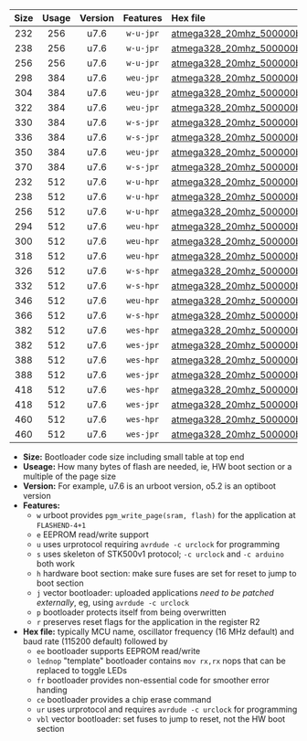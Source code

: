 |Size|Usage|Version|Features|Hex file|
|:-:|:-:|:-:|:-:|:--|
|232|256|u7.6|`w-u-jpr`|[atmega328_20mhz_500000bps_ur_vbl.hex](https://raw.githubusercontent.com/stefanrueger/urboot/main//atmega328_20mhz_500000bps_ur_vbl.hex)|
|238|256|u7.6|`w-u-jpr`|[atmega328_20mhz_500000bps_lednop_ur_vbl.hex](https://raw.githubusercontent.com/stefanrueger/urboot/main//atmega328_20mhz_500000bps_lednop_ur_vbl.hex)|
|256|256|u7.6|`w-u-jpr`|[atmega328_20mhz_500000bps_lednop_fr_ur_vbl.hex](https://raw.githubusercontent.com/stefanrueger/urboot/main//atmega328_20mhz_500000bps_lednop_fr_ur_vbl.hex)|
|298|384|u7.6|`weu-jpr`|[atmega328_20mhz_500000bps_ee_ur_vbl.hex](https://raw.githubusercontent.com/stefanrueger/urboot/main//atmega328_20mhz_500000bps_ee_ur_vbl.hex)|
|304|384|u7.6|`weu-jpr`|[atmega328_20mhz_500000bps_ee_lednop_ur_vbl.hex](https://raw.githubusercontent.com/stefanrueger/urboot/main//atmega328_20mhz_500000bps_ee_lednop_ur_vbl.hex)|
|322|384|u7.6|`weu-jpr`|[atmega328_20mhz_500000bps_ee_lednop_fr_ur_vbl.hex](https://raw.githubusercontent.com/stefanrueger/urboot/main//atmega328_20mhz_500000bps_ee_lednop_fr_ur_vbl.hex)|
|330|384|u7.6|`w-s-jpr`|[atmega328_20mhz_500000bps_vbl.hex](https://raw.githubusercontent.com/stefanrueger/urboot/main//atmega328_20mhz_500000bps_vbl.hex)|
|336|384|u7.6|`w-s-jpr`|[atmega328_20mhz_500000bps_lednop_vbl.hex](https://raw.githubusercontent.com/stefanrueger/urboot/main//atmega328_20mhz_500000bps_lednop_vbl.hex)|
|350|384|u7.6|`weu-jpr`|[atmega328_20mhz_500000bps_ee_lednop_fr_ce_ur_vbl.hex](https://raw.githubusercontent.com/stefanrueger/urboot/main//atmega328_20mhz_500000bps_ee_lednop_fr_ce_ur_vbl.hex)|
|370|384|u7.6|`w-s-jpr`|[atmega328_20mhz_500000bps_lednop_fr_vbl.hex](https://raw.githubusercontent.com/stefanrueger/urboot/main//atmega328_20mhz_500000bps_lednop_fr_vbl.hex)|
|232|512|u7.6|`w-u-hpr`|[atmega328_20mhz_500000bps_ur.hex](https://raw.githubusercontent.com/stefanrueger/urboot/main//atmega328_20mhz_500000bps_ur.hex)|
|238|512|u7.6|`w-u-hpr`|[atmega328_20mhz_500000bps_lednop_ur.hex](https://raw.githubusercontent.com/stefanrueger/urboot/main//atmega328_20mhz_500000bps_lednop_ur.hex)|
|256|512|u7.6|`w-u-hpr`|[atmega328_20mhz_500000bps_lednop_fr_ur.hex](https://raw.githubusercontent.com/stefanrueger/urboot/main//atmega328_20mhz_500000bps_lednop_fr_ur.hex)|
|294|512|u7.6|`weu-hpr`|[atmega328_20mhz_500000bps_ee_ur.hex](https://raw.githubusercontent.com/stefanrueger/urboot/main//atmega328_20mhz_500000bps_ee_ur.hex)|
|300|512|u7.6|`weu-hpr`|[atmega328_20mhz_500000bps_ee_lednop_ur.hex](https://raw.githubusercontent.com/stefanrueger/urboot/main//atmega328_20mhz_500000bps_ee_lednop_ur.hex)|
|318|512|u7.6|`weu-hpr`|[atmega328_20mhz_500000bps_ee_lednop_fr_ur.hex](https://raw.githubusercontent.com/stefanrueger/urboot/main//atmega328_20mhz_500000bps_ee_lednop_fr_ur.hex)|
|326|512|u7.6|`w-s-hpr`|[atmega328_20mhz_500000bps.hex](https://raw.githubusercontent.com/stefanrueger/urboot/main//atmega328_20mhz_500000bps.hex)|
|332|512|u7.6|`w-s-hpr`|[atmega328_20mhz_500000bps_lednop.hex](https://raw.githubusercontent.com/stefanrueger/urboot/main//atmega328_20mhz_500000bps_lednop.hex)|
|346|512|u7.6|`weu-hpr`|[atmega328_20mhz_500000bps_ee_lednop_fr_ce_ur.hex](https://raw.githubusercontent.com/stefanrueger/urboot/main//atmega328_20mhz_500000bps_ee_lednop_fr_ce_ur.hex)|
|366|512|u7.6|`w-s-hpr`|[atmega328_20mhz_500000bps_lednop_fr.hex](https://raw.githubusercontent.com/stefanrueger/urboot/main//atmega328_20mhz_500000bps_lednop_fr.hex)|
|382|512|u7.6|`wes-hpr`|[atmega328_20mhz_500000bps_ee.hex](https://raw.githubusercontent.com/stefanrueger/urboot/main//atmega328_20mhz_500000bps_ee.hex)|
|382|512|u7.6|`wes-jpr`|[atmega328_20mhz_500000bps_ee_vbl.hex](https://raw.githubusercontent.com/stefanrueger/urboot/main//atmega328_20mhz_500000bps_ee_vbl.hex)|
|388|512|u7.6|`wes-hpr`|[atmega328_20mhz_500000bps_ee_lednop.hex](https://raw.githubusercontent.com/stefanrueger/urboot/main//atmega328_20mhz_500000bps_ee_lednop.hex)|
|388|512|u7.6|`wes-jpr`|[atmega328_20mhz_500000bps_ee_lednop_vbl.hex](https://raw.githubusercontent.com/stefanrueger/urboot/main//atmega328_20mhz_500000bps_ee_lednop_vbl.hex)|
|418|512|u7.6|`wes-hpr`|[atmega328_20mhz_500000bps_ee_lednop_fr.hex](https://raw.githubusercontent.com/stefanrueger/urboot/main//atmega328_20mhz_500000bps_ee_lednop_fr.hex)|
|418|512|u7.6|`wes-jpr`|[atmega328_20mhz_500000bps_ee_lednop_fr_vbl.hex](https://raw.githubusercontent.com/stefanrueger/urboot/main//atmega328_20mhz_500000bps_ee_lednop_fr_vbl.hex)|
|460|512|u7.6|`wes-hpr`|[atmega328_20mhz_500000bps_ee_lednop_fr_ce.hex](https://raw.githubusercontent.com/stefanrueger/urboot/main//atmega328_20mhz_500000bps_ee_lednop_fr_ce.hex)|
|460|512|u7.6|`wes-jpr`|[atmega328_20mhz_500000bps_ee_lednop_fr_ce_vbl.hex](https://raw.githubusercontent.com/stefanrueger/urboot/main//atmega328_20mhz_500000bps_ee_lednop_fr_ce_vbl.hex)|

- **Size:** Bootloader code size including small table at top end
- **Useage:** How many bytes of flash are needed, ie, HW boot section or a multiple of the page size
- **Version:** For example, u7.6 is an urboot version, o5.2 is an optiboot version
- **Features:**
  + `w` urboot provides `pgm_write_page(sram, flash)` for the application at `FLASHEND-4+1`
  + `e` EEPROM read/write support
  + `u` uses urprotocol requiring `avrdude -c urclock` for programming
  + `s` uses skeleton of STK500v1 protocol; `-c urclock` and `-c arduino` both work
  + `h` hardware boot section: make sure fuses are set for reset to jump to boot section
  + `j` vector bootloader: uploaded applications *need to be patched externally*, eg, using `avrdude -c urclock`
  + `p` bootloader protects itself from being overwritten
  + `r` preserves reset flags for the application in the register R2
- **Hex file:** typically MCU name, oscillator frequency (16 MHz default) and baud rate (115200 default) followed by
  + `ee` bootloader supports EEPROM read/write
  + `lednop` "template" bootloader contains `mov rx,rx` nops that can be replaced to toggle LEDs
  + `fr` bootloader provides non-essential code for smoother error handing
  + `ce` bootloader provides a chip erase command
  + `ur` uses urprotocol and requires `avrdude -c urclock` for programming
  + `vbl` vector bootloader: set fuses to jump to reset, not the HW boot section
